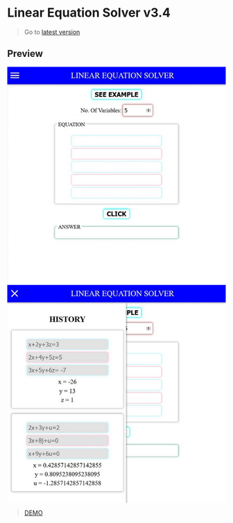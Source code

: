 # Linear Equation Solver v3.4

> Go to [latest version](https://the-suraj.github.io/les/)

## Preview

<img src="./preview1.jpg" align="center" />
<img src="./preview2.jpg" align="center" />

> [DEMO](https://the-suraj.github.io/les/previous-versions/v3/)
